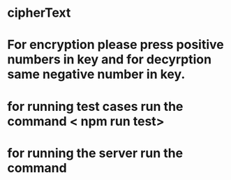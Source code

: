 # cipherText

# For encryption please press positive numbers in key and for decyrption same negative number in key.
# for running test cases run the command < npm run test>
# for running the server run the command <npm app.js>
